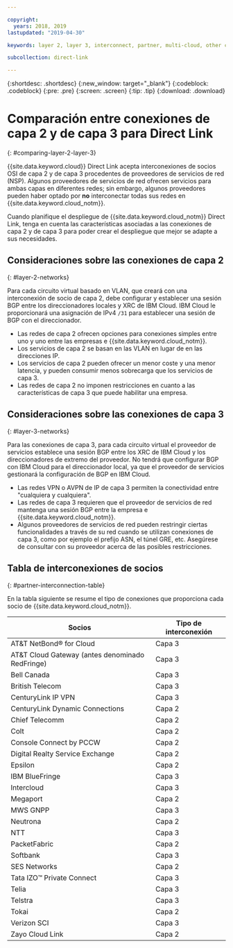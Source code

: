 ```yaml
---

copyright:
  years: 2018, 2019
lastupdated: "2019-04-30"

keywords: layer 2, layer 3, interconnect, partner, multi-cloud, other clouds, BGP, XCR

subcollection: direct-link

---
```


{:shortdesc: .shortdesc}
{:new_window: target="_blank"}
{:codeblock: .codeblock}
{:pre: .pre}
{:screen: .screen}
{:tip: .tip}
{:download: .download}

# Comparación entre conexiones de capa 2 y de capa 3 para Direct Link
{: #comparing-layer-2-layer-3}

{{site.data.keyword.cloud}} Direct Link acepta interconexiones de socios OSI de capa 2 y de capa 3 procedentes de proveedores de servicios de red (NSP). Algunos proveedores de servicios de red ofrecen servicios para ambas capas en diferentes redes; sin embargo, algunos proveedores pueden haber optado por **no** interconectar todas sus redes en {{site.data.keyword.cloud_notm}}. 

Cuando planifique el despliegue de {{site.data.keyword.cloud_notm}} Direct Link, tenga en cuenta las características asociadas a las conexiones de capa 2 y de capa 3 para poder crear el despliegue que mejor se adapte a sus necesidades.

## Consideraciones sobre las conexiones de capa 2
{: #layer-2-networks}

Para cada circuito virtual basado en VLAN, que creará con una interconexión de socio de capa 2, debe configurar y establecer una sesión BGP entre los direccionadores locales y XRC de IBM Cloud. IBM Cloud le proporcionará una asignación de IPv4 `/31` para establecer una sesión de BGP con el direccionador.

* Las redes de capa 2 ofrecen opciones para conexiones simples entre uno y uno entre las empresas e {{site.data.keyword.cloud_notm}}. 
* Los servicios de capa 2 se basan en las VLAN en lugar de en las direcciones IP. 
* Los servicios de capa 2 pueden ofrecer un menor coste y una menor latencia, y pueden consumir menos sobrecarga que los servicios de capa 3. 
* Las redes de capa 2 no imponen restricciones en cuanto a las características de capa 3 que puede habilitar una empresa.

## Consideraciones sobre las conexiones de capa 3
{: #layer-3-networks}

Para las conexiones de capa 3, para cada circuito virtual el proveedor de servicios establece una sesión BGP entre los XRC de IBM Cloud y los direccionadores de extremo del proveedor. No tendrá que configurar BGP con IBM Cloud para el direccionador local, ya que el proveedor de servicios gestionará la configuración de BGP en IBM Cloud.

* Las redes VPN o AVPN de IP de capa 3 permiten la conectividad entre "cualquiera y cualquiera". 
* Las redes de capa 3 requieren que el proveedor de servicios de red mantenga una sesión BGP entre la empresa e {{site.data.keyword.cloud_notm}}. 
* Algunos proveedores de servicios de red pueden restringir ciertas funcionalidades a través de su red cuando se utilizan conexiones de capa 3, como por ejemplo el prefijo ASN, el túnel GRE, etc. Asegúrese de consultar con su proveedor acerca de las posibles restricciones.

## Tabla de interconexiones de socios
{: #partner-interconnection-table}

En la tabla siguiente se resume el tipo de conexiones que proporciona cada socio de {{site.data.keyword.cloud_notm}}. 

| Socios | Tipo de interconexión |  
|-------|-------|
| AT&T NetBond® for Cloud | Capa 3 |
| AT&T Cloud Gateway (antes denominado RedFringe)| Capa 3 |
| Bell Canada | Capa 3 | 
| British Telecom | Capa 3  | 
| CenturyLink IP VPN | Capa 3 | 
| CenturyLink Dynamic Connections | Capa 2 | 
| Chief Telecomm | Capa 2 |
| Colt | Capa 2  | 
| Console Connect by PCCW | Capa 2 |
| Digital Realty Service Exchange | Capa 2 | 
| Epsilon | Capa 2 | 
| IBM BlueFringe | Capa 3 | 
| Intercloud | Capa 3 |
| Megaport | Capa 2 |
| MWS GNPP | Capa 3 |
| Neutrona | Capa 2 |
| NTT | Capa 3 |
| PacketFabric | Capa 2  |
| Softbank | Capa 3 |
| SES Networks | Capa 2  |
| Tata IZO™ Private Connect  | Capa 3 | 
| Telia | Capa 3 |
| Telstra | Capa 3 |
| Tokai | Capa 2 | 
| Verizon SCI| Capa 3 |
| Zayo Cloud Link | Capa 2 |

